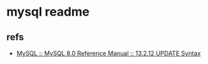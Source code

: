 # mysql readme

## refs

- [MySQL :: MySQL 8.0 Reference Manual :: 13.2.12 UPDATE Syntax](https://dev.mysql.com/doc/refman/8.0/en/update.html)

